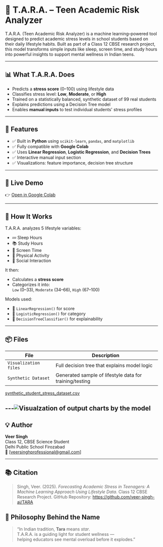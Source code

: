 # 🌟 T.A.R.A. – Teen Academic Risk Analyzer

T.A.R.A. (Teen Academic Risk Analyzer) is a machine learning–powered tool designed to predict academic stress levels in school students based on their daily lifestyle habits. Built as part of a Class 12 CBSE research project, this model transforms simple inputs like sleep, screen time, and study hours into powerful insights to support mental wellness in Indian teens.

---

## 📊 What T.A.R.A. Does

- Predicts a **stress score** (0–100) using lifestyle data
- Classifies stress level: **Low**, **Moderate**, or **High**
- Trained on a statistically balanced, synthetic dataset of 99 real students
- Explains predictions using a Decision Tree model
- Enables **manual inputs** to test individual students' stress profiles

---

## 🚀 Features

- ✅ Built in **Python** using `scikit-learn`, `pandas`, and `matplotlib`
- ✅ Fully compatible with **Google Colab**
- ✅ Uses **Linear Regression**, **Logistic Regression**, and **Decision Trees**
- ✅ Interactive manual input section
- ✅ Visualizations: feature importance, decision tree structure

---

## 🔗 Live Demo

👉 [Open in Google Colab](https://colab.research.google.com/drive/1Yc8WfFlFwCNKXSHeEEkVXI6fN5_2WnWO?usp=sharing)

---

## 🧠 How It Works

T.A.R.A. analyzes 5 lifestyle variables:
- 💤 Sleep Hours
- 📚 Study Hours
- 📱 Screen Time
- 🏃 Physical Activity
- 👫 Social Interaction

It then:
- Calculates a **stress score**
- Categorizes it into:  
  `Low` (0–33), `Moderate` (34–66), `High` (67–100)

Models used:
- 🔹 `LinearRegression()` for score
- 🔹 `LogisticRegression()` for category
- 🔹 `DecisionTreeClassifier()` for explainability

---

## 📦 Files

| File | Description |
|------|-------------|
| `Visualization files` | Full decision tree that explains model logic |
| `Synthetic Dataset` | Generated sample of lifestyle data for training/testing |

[synthetic_student_stress_dataset.csv](https://github.com/user-attachments/files/19999410/synthetic_student_stress_dataset.csv)

---![Visualzation of output charts by the model](https://github.com/user-attachments/assets/1fd59801-954f-4372-977d-42cd3c44bacc)
---

## 💡 Author

**Veer Singh**  
Class 12, CBSE Science Student  
Delhi Public School Firozabad  
📧 [veersinghprofessional@gmail.com]


---

## 📚 Citation

> Singh, Veer. (2025). *Forecasting Academic Stress in Teenagers: A Machine Learning Approach Using Lifestyle Data*.
> Class 12 CBSE Research Project. GitHub Repository: https://github.com/veer-singh-ai/TARA




## 🌟 Philosophy Behind the Name

> “In Indian tradition, **Tara** means *star*.  
> T.A.R.A. is a guiding light for student wellness —  
> helping educators see mental overload before it explodes.”
